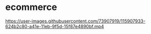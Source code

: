 # ecommerce


https://user-images.githubusercontent.com/73907919/115907933-624b2c80-a41e-11eb-9f5d-15f87e4890bf.mp4
